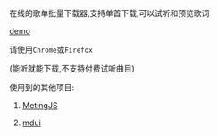 在线的歌单批量下载器,支持单首下载,可以试听和预览歌词

[demo](https://zcmimi.github.io/music-playlist-downloader)

请使用`Chrome`或`Firefox`

(能听就能下载,不支持付费试听曲目)

使用到的其他项目:

1. [MetingJS](https://github.com/metowolf/MetingJS)

2. [mdui](https://github.com/zdhxiong/mdui)
